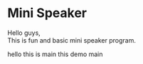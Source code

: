 # Mini Speaker <br>
Hello guys, <br>
        This is fun and basic mini speaker program.

hello this is main
this demo main